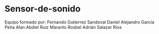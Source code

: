 # Sensor-de-sonido
Equipo formado por: 
Fernando Gutierrez Sandoval
Daniel Alejandro García Peña 
Alan Abdiel Ruiz Maranto 
Rosbel Adrián Salazar Ríos
